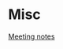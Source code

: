 # Misc

[Meeting notes](Misc%20741ba167d7e2499a942885a1d2a00b12/Meeting%20notes%20ca776ce3ba044c9087de70810b28f7f1.md)